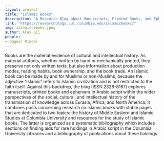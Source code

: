 ```yaml
---
layout: project
title: "Islamic Books"
description: "A Research Blog about Manuscripts, Printed Books, and Ephemera in Arabic Script"
link: "https://researchblogs.cul.columbia.edu/islamicbooks/"
img: islamic-books.jpeg
author: Alex Gil
people:
- Dagmar Riedel
---
```


Books are the material evidence of cultural and intellectual history. As material artifacts, whether written by hand or mechanically printed, they preserve not only written texts, but also information about production modes, reading habits, book ownership, and the book trade. An Islamic book can be made by and for Muslims or non-Muslims, because the adjective “Islamic” refers to Islamic civilization and is not restricted to the faith itself. Against this backdrop, the blog (ISSN 2328-8167) explores manuscripts, printed books and ephemera in Arabic script within the wider perspectives of the social, cultural, and intellectual history of the transmission of knowledge across Eurasia, Africa, and North America.  It combines posts concerning research on Islamic books with stable pages that are dedicated to two topics: the history of Middle Eastern and Islamic Studies at Columbia University and resources for the study of Islamic books.  The latter is organized as a systematic bibliography which includes sections on finding aids for rare holdings in Arabic script in the Columbia University Libraries and a bibliography of publications about these holdings. 